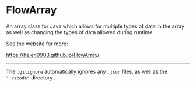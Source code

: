 # FlowArray
An array class for Java which allows for multiple types of data in the array as well as changing the types of data allowed during runtime.

See the website for more:

https://helen0903.github.io/FlowArray/

------------
The `.gitignore` automatically ignores any `.json` files, as well as the `".vscode"` directory.
